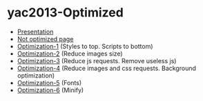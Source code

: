 yac2013-Optimized
=================

<ul>
	<li><a href="http://bakayanton.github.io/yac2013-Optimized">Presentation</a></li>
	<li><a href="http://bakayanton.github.io/yac2013-Optimized/not-optimized">Not optimized page</a></li>
	<li><a href="http://bakayanton.github.io/yac2013-Optimized/optimization-1">Optimization-1</a> (Styles to top. Scripts to bottom)</li>
	<li><a href="http://bakayanton.github.io/yac2013-Optimized/optimization-2">Optimization-2</a> (Reduce images size)</li>
	<li><a href="http://bakayanton.github.io/yac2013-Optimized/optimization-3">Optimization-3</a> (Reduce js requests. Remove useless js)</li>
	<li><a href="http://bakayanton.github.io/yac2013-Optimized/optimization-4">Optimization-4</a> (Reduce images and css requests. Background optimization)</li>
	<li><a href="http://bakayanton.github.io/yac2013-Optimized/optimization-5">Optimization-5</a> (Fonts)</li>
	<li><a href="http://bakayanton.github.io/yac2013-Optimized/optimization-6">Optimization-6</a> (Minify)</li>
</ul>
